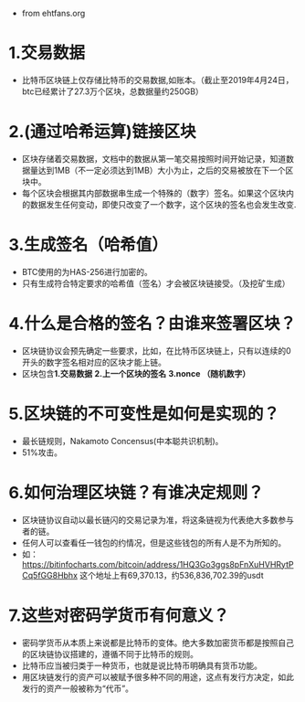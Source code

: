 * from ehtfans.org
# 1.交易数据
* 比特币区块链上仅存储比特币的交易数据,如账本。（截止至2019年4月24日，btc已经累计了27.3万个区块，总数据量约250GB）
# 2.(通过哈希运算)链接区块
* 区块存储着交易数据，文档中的数据从第一笔交易按照时间开始记录，知道数据量达到1MB（不一定必须达到1MB）大小为止，之后的交易被放在下一个区块中。
* 每个区块会根据其内部数据串生成一个特殊的（数字）签名。如果这个区块内的数据发生任何变动，即使只改变了一个数字，这个区块的签名也会发生改变.
# 3.生成签名（哈希值）
* BTC使用的为HAS-256进行加密的。
* 只有生成符合特定要求的哈希值（签名）才会被区块链接受。（及挖矿生成）
# 4.什么是合格的签名？由谁来签署区块？
* 区块链协议会预先确定一些要求，比如，在比特币区块链上，只有以连续的0开头的数字签名相对应的区块才能上链。
* 区块包含**1.交易数据** **2.上一个区块的签名** **3.nonce （随机数字）**
# 5.区块链的不可变性是如何是实现的？
* 最长链规则，Nakamoto Concensus(中本聪共识机制)。
* 51%攻击。
# 6.如何治理区块链？有谁决定规则？
* 区块链协议自动以最长链闪的交易记录为准，将这条链视为代表绝大多数参与者的链。
* 任何人可以查看任一钱包的约情况，但是这些钱包的所有人是不为所知的。
* 如： https://bitinfocharts.com/bitcoin/address/1HQ3Go3ggs8pFnXuHVHRytPCq5fGG8Hbhx 这个地址上有69,370.13，约536,836,702.39的usdt
# 7.这些对密码学货币有何意义？
* 密码学货币从本质上来说都是比特币的变体。绝大多数加密货币都是按照自己的区块链协议搭建的，遵循不同于比特币的规则。
* 比特币应当被归类于一种货币，也就是说比特币明确具有货币功能。
* 用区块链发行的资产可以被赋予很多种不同的用途，这点有发行方决定，如此发行的资产一般被称为“代币”。


